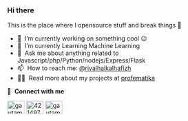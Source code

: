 ### Hi there 
This is the place where I opensource stuff and break things :rofl:

- 🔭 &nbsp;I’m currently working on something cool :wink:
- 🌱 &nbsp;I’m currently Learning Machine Learning
- 💬 &nbsp;Ask me about anything related to Javascript/php/Python/nodejs/Express/Flask
- 📫 &nbsp;How to reach me: [@rivalhaikalhafizh](https://www.linkedin.com/in/rival-haikal-hafizh-b4359a174/) 
- 👨‍💻 &nbsp;Read more about my projects at [profematika](https://www.profematika.com/)

🔗 &nbsp;**Connect with me**
<p align="left">

<a href="https://www.linkedin.com/in/rival-haikal-hafizh-b4359a174/" target="blank"><img align="center" src="https://raw.githubusercontent.com/rahuldkjain/github-profile-readme-generator/master/src/images/icons/Social/linked-in-alt.svg" alt="gautamkrishnar" height="30" width="40" /></a>
<a href="#" target="blank"><img align="center" src="https://raw.githubusercontent.com/rahuldkjain/github-profile-readme-generator/master/src/images/icons/Social/stack-overflow.svg" alt="4214976" height="30" width="40" /></a>
<a href="https://www.instagram.com/rivalhaikalh/" target="blank"><img align="center" src="https://raw.githubusercontent.com/rahuldkjain/github-profile-readme-generator/master/src/images/icons/Social/instagram.svg" alt="gautamkrishnar" height="30" width="40" /></a>
